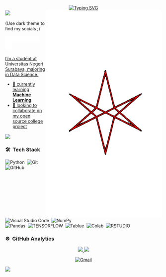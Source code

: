 <div align="center">
  <a href="https://git.io/typing-svg">
    <img src="https://readme-typing-svg.demolab.com?font=Fira+Code&pause=1000&color=1AF7E0&size=32&center=true&vCenter=true&width=600&height=100&lines=Heyyo%2C+I'm+Rizkyyk!;I'm+a+Data+Scientist;Think+Different" alt="Typing SVG" />
  </a>
</div>


<img src="https://user-images.githubusercontent.com/73097560/115834477-dbab4500-a447-11eb-908a-139a6edaec5c.gif">


<img src="https://github.com/rizkyyanuark/rizkyyanuark/blob/main/WallpaperDog-20440477-removebg-preview.svg" align="right" alt="Logo" width="375" height="666">



(Use dark theme to find my socials ;)

<a href="https://rizkyyanuark.github.io/" target="_blank"><img align="left" alt="rizkyyanuark" width="22px" src="https://github.com/rizkyyanuark/rizkyyanuark/blob/main/www.svg" /></a>
<a href="https://www.linkedin.com/in/rizkyyanurk715/" target="_blank"><img align="left" alt="Rizky Yanuar K | LinkedIn" width="22px" src="https://github.com/rizkyyanuark/rizkyyanuark/blob/main/linkedin.svg" />
<a href="https://twitter.com/ikikikykk" target="_blank"><img align="left" alt="Rizky Yanuar K | Twitter" width="22px" src="https://github.com/rizkyyanuark/rizkyyanuark/blob/main/twitter.svg" />
<a href="https://www.instagram.com/rizkyyanuark/" target="_blank"><img align="left" alt="Rizky Yanuar K | Instagram" width="22px" src="https://github.com/rizkyyanuark/rizkyyanuark/blob/main/insta.svg" />
<a href="https://www.facebook.com/profile.php?id=100009551482380&mibextid=9R9pXO" target="_blank"><img align="left" alt="Rizky Yanuar K | Facebook" width="22px" src="https://github.com/rizkyyanuark/rizkyyanuark/blob/main/icons8-facebook.svg" />
<a href="https://www.kaggle.com/rizkyyk" target="_blank"><img align="left" alt="Rizky Yanuar K | Facebook" width="22px" src="https://github.com/rizkyyanuark/rizkyyanuark/blob/main/icons8-kaggle.svg" />


<br />
<br />
<br />

I’m a student at Universitas Negeri Surabaya, majoring in Data Science.

- 🌱 currently learning **Machine Learning**
- 👯 looking to collaborate on my open source college project
<p align="left">
	<a href="https://github.com/rizkyyanuark/college">
		<img align="center" src="https://github-readme-stats.vercel.app/api/pin/?username=rizkyyanuark&repo=college&hide_border=true&theme=dark&show_icons=true" 
	/></a></p>


### 🛠 &nbsp;Tech Stack

![Python](https://img.shields.io/badge/-Python-05122A?style=flat&logo=python)&nbsp;
![Git](https://img.shields.io/badge/-Git-05122A?style=flat&logo=git)&nbsp;
![GitHub](https://img.shields.io/badge/-GitHub-05122A?style=flat&logo=github)&nbsp;
![Visual Studio Code](https://img.shields.io/badge/-Visual%20Studio%20Code-05122A?style=flat&logo=visual-studio-code&logoColor=007ACC)&nbsp;
![NumPy](https://img.shields.io/badge/numpy%20-%23013243.svg?&style=flat&logo=numpy&logoColor=white)\
![Pandas](https://img.shields.io/badge/pandas%20-%23150458.svg?&style=flat&logo=pandas&logoColor=white)&nbsp;
![TENSORFLOW](https://img.shields.io/badge/TensorFlow-FF6F00?style=flat&logo=tensorflow&logoColor=white)&nbsp;
![Tablue](https://img.shields.io/badge/Tableau-E97627?style=flat&logo=Tableau&logoColor=white)&nbsp;
![Colab](https://img.shields.io/badge/Colab-F9AB00?style=flat&logo=googlecolab&color=525252)&nbsp;
![RSTUDIO](https://img.shields.io/badge/RStudio-75AADB?style=flat&logo=RStudio&logoColor=white)&nbsp;


### ⚙️ &nbsp;GitHub Analytics

<p align="center">
<a href="https://github.com/rizkyyanuark">
  <img height="180em" src="https://github-readme-stats-eight-theta.vercel.app/api?username=rizkyyanuark&show_icons=true&theme=algolia&include_all_commits=true&count_private=true"/>
  <img height="180em" src="https://github-readme-stats-eight-theta.vercel.app/api/top-langs/?username=rizkyyanuark&layout=compact&langs_count=8&theme=algolia"/>
</a>
</p>

<p align="center">
  <a href="mailto:rizkyyanuarkristianto@gmail.com">
    <img alt="Gmail" src="https://img.shields.io/badge/rizkyyanuark-D14836?style=flat&logo=gmail&logoColor=white" />
  </a>
</p>

<img src="https://user-images.githubusercontent.com/73097560/115834477-dbab4500-a447-11eb-908a-139a6edaec5c.gif">   
